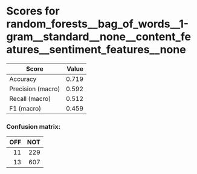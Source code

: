 # Scores for random_forests__bag_of_words__1-gram__standard__none__content_features__sentiment_features__none
|      Score      |Value|
|-----------------|----:|
|Accuracy         |0.719|
|Precision (macro)|0.592|
|Recall (macro)   |0.512|
|F1 (macro)       |0.459|

### Confusion matrix:
|OFF|NOT|
|--:|--:|
| 11|229|
| 13|607|
